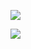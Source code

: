 ![](https://gitee.com/hxc8/images6/raw/master/img/202407190000728.jpg)

![](https://gitee.com/hxc8/images6/raw/master/img/202407190000109.jpg)